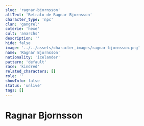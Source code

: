 ```yaml
---
slug: 'ragnar-bjornsson'
altText: 'Retrato de Ragnar Bjornsson'
character_type: 'npc'
clan: 'gangrel'
coterie: 'hexe'
cult: 'anarchs'
description: ''
hide: false
image: '../../assets/character_images/ragnar-bjornsson.png'
name: 'Ragnar Bjornsson'
nationality: 'icelander'
pattern: 'default'
race: 'kindred'
related_characters: []
role: ''
showInfo: false
status: 'unlive'
tags: []
---
```


# Ragnar Bjornsson
